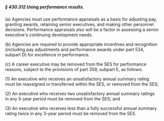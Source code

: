 ##### § 430.312 Using performance results. #####

(a) Agencies must use performance appraisals as a basis for adjusting pay, granting awards, retaining senior executives, and making other personnel decisions. Performance appraisals also will be a factor in assessing a senior executive's continuing development needs.

(b) Agencies are required to provide appropriate incentives and recognition (including pay adjustments and performance awards under part 534, subpart D) for excellence in performance.

(c) A career executive may be removed from the SES for performance reasons, subject to the provisions of part 359, subpart E, as follows:

(1) An executive who receives an unsatisfactory annual summary rating must be reassigned or transferred within the SES, or removed from the SES;

(2) An executive who receives two unsatisfactory annual summary ratings in any 5-year period must be removed from the SES; and

(3) An executive who receives less than a fully successful annual summary rating twice in any 3-year period must be removed from the SES.